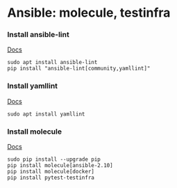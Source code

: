 # Ansible: molecule, testinfra

### Install ansible-lint

[Docs](https://ansible-lint.readthedocs.io/en/latest/usage.html)

````
sudo apt install ansible-lint
pip install "ansible-lint[community,yamllint]"
````

### Install yamllint

[Docs](https://yamllint.readthedocs.io/en/stable/)

````
sudo apt install yamllint
````

### Install molecule

[Docs](https://molecule.readthedocs.io/en/latest/)

````
sudo pip install --upgrade pip
pip install molecule[ansible-2.10]
pip install molecule[docker]
pip install pytest-testinfra
````
